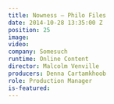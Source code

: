 ```yaml
---
title: Nowness — Philo Files
date: 2014-10-28 13:35:00 Z
position: 25
image: 
video: 
company: Somesuch
runtime: Online Content
director: Malcolm Venville
producers: Denna Cartamkhoob
role: Production Manager
is-featured: 
---
```


